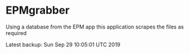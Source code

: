# EPMgrabber
Using a database from the EPM app this application scrapes the files as required


Latest backup: Sun Sep 29 10:05:01 UTC 2019
